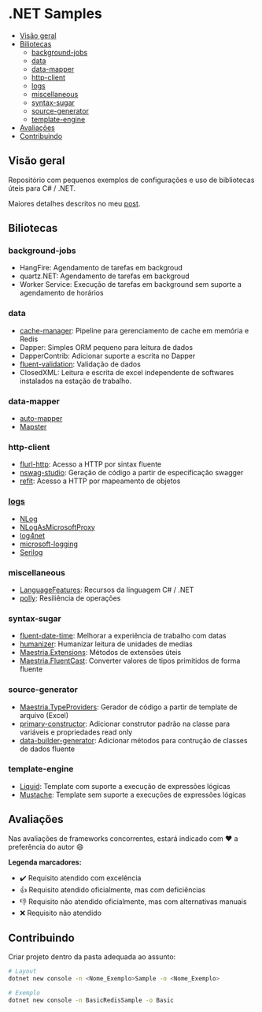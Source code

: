 # .NET Samples

- [Visão geral](#visão-geral)
- [Biliotecas](#biliotecas)
  - [background-jobs](#background-jobs)
  - [data](#data)
  - [data-mapper](#data-mapper)
  - [http-client](#http-client)
  - [logs](#logs)
  - [miscellaneous](#miscellaneous)
  - [syntax-sugar](#syntax-sugar)
  - [source-generator](#source-generator)
  - [template-engine](#template-engine)
- [Avaliações](#avaliações)
- [Contribuindo](#contribuindo)

## Visão geral

Repositório com pequenos exemplos de configurações e uso de bibliotecas úteis para C# / .NET.

Maiores detalhes descritos no meu [post](https://fabionaspolini.medium.com/bibliotecas-para-incrementar-a-produtividade-em-c-net-52749e9329d3).

## Biliotecas

### background-jobs

- HangFire: Agendamento de tarefas em backgroud
- quartz.NET: Agendamento de tarefas em backgroud
- Worker Service: Execução de tarefas em background sem suporte a agendamento de horários

### data

- [cache-manager](data/cache-manager): Pipeline para gerenciamento de cache em memória e Redis
- Dapper: Simples ORM pequeno para leitura de dados
- DapperContrib: Adicionar suporte a escrita no Dapper
- [fluent-validation](data/atadataaafluent-validation): Validação de dados
- ClosedXML: Leitura e escrita de excel independente de softwares instalados na estação de trabalho.

### data-mapper

- [auto-mapper](data-mapper/auto-mapper)
- [Mapster](data-mapper/Mapster)

### http-client

- [flurl-http](Http-Client/flurl-http): Acesso a HTTP por sintax fluente
- [nswag-studio](Http-Client/nswag-studio): Geração de código a partir de especificação swagger
- [refit](http-client/refit): Acesso a HTTP por mapeamento de objetos

### [logs](logs)
- [NLog](logs/NLog)
- [NLogAsMicrosoftProxy](logs/NLogAsMicrosoftProxy)
- [log4net](logs/log4net)
- [microsoft-logging](logs/microsoft-logging)
- [Serilog](logs/Serilog)

### miscellaneous
- [LanguageFeatures](miscellaneous/LanguageFeatures): Recursos da linguagem C# / .NET
- [polly](miscellaneous/polly): Resiliência de operações

### syntax-sugar

- [fluent-date-time](Syntax-Sugar/fluent-date-time): Melhorar a experiência de trabalho com datas
- [humanizer](Syntax-Sugar/humanizer): Humanizar leitura de unidades de medias
- [Maestria.Extensions](Syntax-Sugar/maestria-extensions): Métodos de extensões úteis
- [Maestria.FluentCast](Syntax-Sugar/maestria-fluent-cast): Converter valores de tipos primitidos de forma fluente

### source-generator

- [Maestria.TypeProviders](Source-Generator/maestria-type-providers): Gerador de código a partir de template de arquivo (Excel)
- [primary-constructor](Source-Generator/primary-constructor): Adicionar construtor padrão na classe para variáveis e propriedades read only
- [data-builder-generator](Source-Generator/data-builder-generator): Adicionar métodos para contrução de classes de dados fluente

### template-engine

- [Liquid](Template-Engine/Liquid): Template com suporte a execução de expressões lógicas
- [Mustache](Template-Engine/Mustache): Template sem suporte a execuções de expressões lógicas


## Avaliações

Nas avaliações de frameworks concorrentes, estará indicado com :heart: a preferência do autor :smile:

**Legenda marcadores:**

- :heavy_check_mark: Requisito atendido com excelência
- :+1: Requisito atendido oficialmente, mas com deficiências
- :-1: Requisito não atendido oficialmente, mas com alternativas manuais
- :x: Requisito não atendido

## Contribuindo

Criar projeto dentro da pasta adequada ao assunto:

```bash
# Layout
dotnet new console -n <Nome_Exemplo>Sample -o <Nome_Exemplo>

# Exemplo
dotnet new console -n BasicRedisSample -o Basic
```
